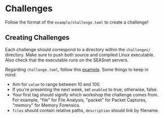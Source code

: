 # Challenges
Follow the format of the ```example/challenge.toml``` to create a challenge!

## Creating Challenges
Each challenge should correspond to a directory within the `challenges/` directory. Make sure to push both source and compiled Linux executable. Also check that the executable runs on the SEASnet servers.

Regarding `challenge.toml`, follow this [example](https://github.com/uclaacm/cyber-academy-s20/blob/update_main/encompress/challenge.toml). Some things to keep in mind:
* Aim for `value` to range between 10 and 100.
* If you're presenting the next week, set `enabled` to true; otherwise, false.
* Your first tag should signify which workshop the challenge comes from. For example, "file" for File Analysis, "packet" for Packet Captures, "memory" for Memory Forensics.
* `files` should contain relative paths, `description` should link by filename.
